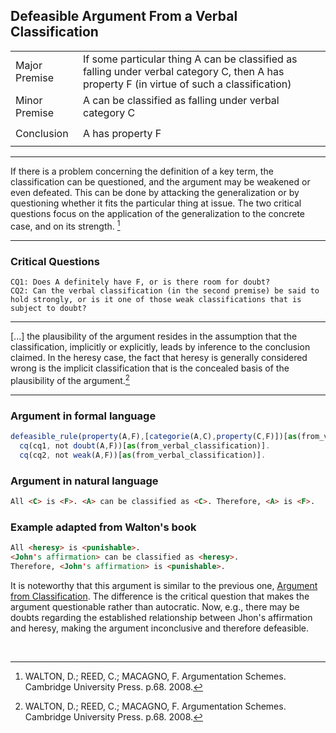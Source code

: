 ## Defeasible Argument From a Verbal Classification
<table>
  <tr>
    <td height="40"> Major Premise </td>
    <td height="40"> If some particular thing A can be classified as falling under verbal category C, then A has property F (in virtue of such a classification) </td>
  </tr>
  <tr>
    <td height="40"> Minor Premise </td>
    <td height="40"> A can be classified as falling under verbal category C </td>
  </tr>
  <tr>
     <td height="40"> Conclusion </td>
     <td height="40"> A has property F </td>
  </tr>
</table>

---

If there is a problem concerning the definition of a key term, the classification can be questioned, and the argument may be weakened or even defeated. This can be done by attacking the generalization or by questioning whether it fits the particular thing at issue. The two critical questions focus on the application of the generalization to the concrete case, and on its strength. [^1]

---

### Critical Questions

```
CQ1: Does A definitely have F, or is there room for doubt?
CQ2: Can the verbal classification (in the second premise) be said to hold strongly, or is it one of those weak classifications that is subject to doubt?
```

---

[...] the plausibility of the argument resides in the assumption that the classification, implicitly or explicitly, leads by inference to the conclusion claimed. In the heresy case, the fact that heresy is generally considered wrong is the implicit classification that is the concealed basis of the plausibility of the argument.[^1]

---

### Argument in formal language

```javascript
defeasible_rule(property(A,F),[categorie(A,C),property(C,F)])[as(from_verbal_classification)].
  cq(cq1, not doubt(A,F))[as(from_verbal_classification)].
  cq(cq2, not weak(A,F))[as(from_verbal_classification)].
```

### Argument in natural language

```html
All <C> is <F>. <A> can be classified as <C>. Therefore, <A> is <F>.
```

### Example adapted from Walton's book

```html
All <heresy> is <punishable>. 
<John's affirmation> can be classified as <heresy>.
Therefore, <John's affirmation> is <punishable>.
```

It is noteworthy that this argument is similar to the previous one, [Argument from Classification](https://github.com/cadu08/Modeling_AS_Jason/blob/main/AS/ASfromC.md). The difference is the critical question that makes the argument questionable rather than autocratic. Now, e.g., there may be doubts regarding the established relationship between Jhon's affirmation and heresy, making the argument inconclusive and therefore defeasible.

<br>

[^1]: WALTON, D.; REED, C.; MACAGNO, F. Argumentation Schemes. Cambridge University Press. p.68. 2008.
